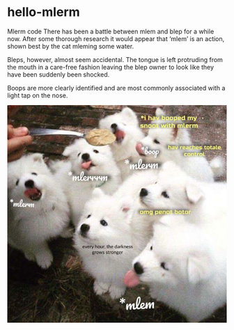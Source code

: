 # hello-mlerm
Mlerm code
There has been a battle between mlem and blep for a while now. After some thorough research it would appear that ‘mlem’ is an action, shown best by the cat mleming some water.

Bleps, however, almost seem accidental. The tongue is left protruding from the mouth in a care-free fashion leaving the blep owner to look like they have been suddenly been shocked.


Boops are more clearly identified and are most commonly associated with a light tap on the nose.

![alt text](https://github.com/lizgzil/hello-mlerm/blob/master/mlerm.jpg)


